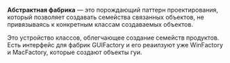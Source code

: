 **Абстрактная фабрика** — это порождающий паттерн проектирования, который позволяет создавать семейства связанных объектов, не привязываясь к конкретным классам создаваемых объектов.

Это устройство классов, облегчающее создание семейств продуктов.
Есть интерфейс для фабрик GUIFactory и его реаилзуют уже WinFactory и MacFactory, которые создают объекты гуи.